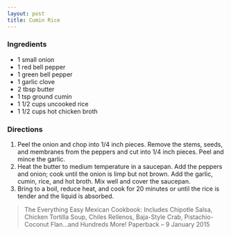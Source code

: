 ```yaml
---
layout: post
title: Cumin Rice
---
```


### Ingredients
- 1 small onion
- 1 red bell pepper
- 1 green bell pepper
- 1 garlic clove
- 2 tbsp butter
- 1 tsp ground cumin
- 1 1/2 cups uncooked rice
- 1 1/2 cups hot chicken broth

### Directions
1. Peel the onion and chop into 1/4 inch pieces. Remove the stems, seeds, and membranes from the peppers and cut into 1/4 inch pieces. Peel and mince the garlic.
2. Heat the butter to medium temperature in a saucepan. Add the peppers and onion; cook until the onion is limp but not brown. Add the garlic, cumin, rice, and hot broth. Mix well and cover the saucepan.
3. Bring to a boil, reduce heat, and cook for 20 minutes or until the rice is tender and the liquid is absorbed.

> The Everything Easy Mexican Cookbook: Includes Chipotle Salsa, Chicken Tortilla Soup, Chiles Rellenos, Baja-Style Crab, Pistachio-Coconut Flan...and Hundreds More! Paperback – 9 January 2015 